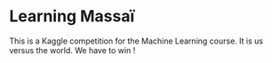 # Learning Massaï

This is a Kaggle competition for the Machine Learning course.
It is us versus the world. We have to win !